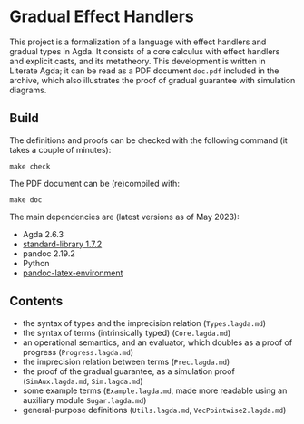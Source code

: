Gradual Effect Handlers
=======================

This project is a formalization of a language with effect handlers and gradual types in Agda.
It consists of a core calculus with effect handlers and explicit casts, and its metatheory.
This development is written in Literate Agda;
it can be read as a PDF document `doc.pdf` included in the archive,
which also illustrates the proof of gradual guarantee with simulation diagrams.

Build
-----

The definitions and proofs can be checked with the following command (it takes a couple of minutes):

```
make check
```

The PDF document can be (re)compiled with:

```
make doc
```

The main dependencies are (latest versions as of May 2023):

- Agda 2.6.3
- [standard-library 1.7.2](https://github.com/Agda/agda-stdlib)
- pandoc 2.19.2
- Python
- [pandoc-latex-environment](https://github.com/chdemko/pandoc-latex-environment)

Contents
--------

- the syntax of types and the imprecision relation (`Types.lagda.md`)
- the syntax of terms (intrinsically typed) (`Core.lagda.md`)
- an operational semantics, and an evaluator, which doubles as a proof of progress (`Progress.lagda.md`)
- the imprecision relation between terms (`Prec.lagda.md`)
- the proof of the gradual guarantee, as a simulation proof (`SimAux.lagda.md`, `Sim.lagda.md`)
- some example terms (`Example.lagda.md`, made more readable using an auxiliary module `Sugar.lagda.md`)
- general-purpose definitions (`Utils.lagda.md`, `VecPointwise2.lagda.md`)
